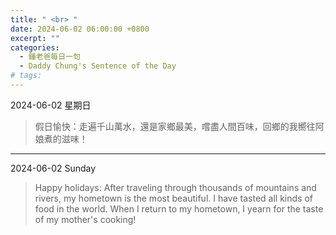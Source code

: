```yaml
---
title: " <br> "
date: 2024-06-02 06:00:00 +0800
excerpt: ""
categories:
  - 鍾老爸每日一句
  - Daddy Chung's Sentence of the Day
# tags:
---
```


2024-06-02 星期日

> 假日愉快：走遍千山萬水，還是家鄉最美，嚐盡人間百味，回鄉的我嚮往阿娘煮的滋味！

---

2024-06-02 Sunday

> Happy holidays: After traveling through thousands of mountains and rivers, my hometown is the most beautiful. I have tasted all kinds of food in the world. When I return to my hometown, I yearn for the taste of my mother's cooking!
